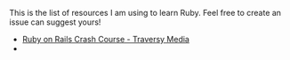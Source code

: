 This is the list of resources I am using to learn Ruby. Feel free to create an issue can suggest yours!
- [Ruby on Rails Crash Course - Traversy Media](https://www.youtube.com/watch?v=B3Fbujmgo60)
- 